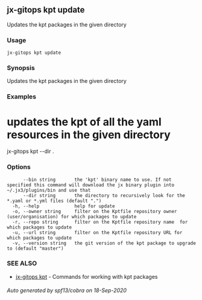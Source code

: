 ## jx-gitops kpt update

Updates the kpt packages in the given directory

### Usage

```
jx-gitops kpt update
```

### Synopsis

Updates the kpt packages in the given directory

### Examples

  # updates the kpt of all the yaml resources in the given directory
  jx-gitops kpt --dir .

### Options

```
      --bin string       the 'kpt' binary name to use. If not specified this command will download the jx binary plugin into ~/.jx3/plugins/bin and use that
      --dir string       the directory to recursively look for the *.yaml or *.yml files (default ".")
  -h, --help             help for update
  -o, --owner string     filter on the Kptfile repository owner (user/organisation) for which packages to update
  -r, --repo string      filter on the Kptfile repository name  for which packages to update
  -u, --url string       filter on the Kptfile repository URL for which packages to update
  -v, --version string   the git version of the kpt package to upgrade to (default "master")
```

### SEE ALSO

* [jx-gitops kpt](jx-gitops_kpt.md)	 - Commands for working with kpt packages

###### Auto generated by spf13/cobra on 18-Sep-2020
